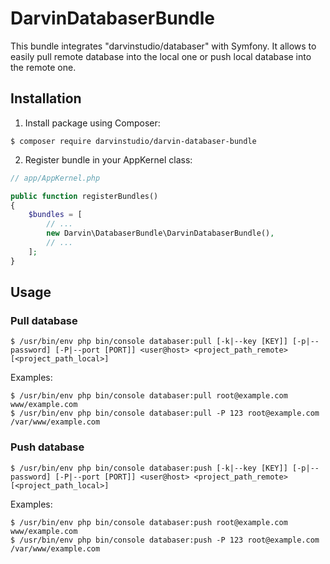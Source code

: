 DarvinDatabaserBundle
=====================
This bundle integrates "darvinstudio/databaser" with Symfony. It allows to easily pull remote database into the local one
 or push local database into the remote one.

## Installation

1. Install package using Composer:

```shell
$ composer require darvinstudio/darvin-databaser-bundle
```

2. Register bundle in your AppKernel class:

```php
// app/AppKernel.php

public function registerBundles()
{
    $bundles = [
        // ...
        new Darvin\DatabaserBundle\DarvinDatabaserBundle(),
        // ...
    ];
}
```

## Usage

### Pull database

```shell
$ /usr/bin/env php bin/console databaser:pull [-k|--key [KEY]] [-p|--password] [-P|--port [PORT]] <user@host> <project_path_remote> [<project_path_local>]
```

Examples:

```shell
$ /usr/bin/env php bin/console databaser:pull root@example.com www/example.com
$ /usr/bin/env php bin/console databaser:pull -P 123 root@example.com /var/www/example.com
```

### Push database

```shell
$ /usr/bin/env php bin/console databaser:push [-k|--key [KEY]] [-p|--password] [-P|--port [PORT]] <user@host> <project_path_remote> [<project_path_local>]
```

Examples:

```shell
$ /usr/bin/env php bin/console databaser:push root@example.com www/example.com
$ /usr/bin/env php bin/console databaser:push -P 123 root@example.com /var/www/example.com
```
